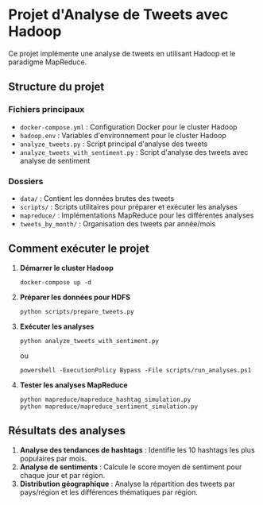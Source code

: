 # Projet d'Analyse de Tweets avec Hadoop

Ce projet implémente une analyse de tweets en utilisant Hadoop et le paradigme MapReduce.

## Structure du projet

### Fichiers principaux
- `docker-compose.yml` : Configuration Docker pour le cluster Hadoop
- `hadoop.env` : Variables d'environnement pour le cluster Hadoop
- `analyze_tweets.py` : Script principal d'analyse des tweets
- `analyze_tweets_with_sentiment.py` : Script d'analyse des tweets avec analyse de sentiment

### Dossiers
- `data/` : Contient les données brutes des tweets
- `scripts/` : Scripts utilitaires pour préparer et exécuter les analyses
- `mapreduce/` : Implémentations MapReduce pour les différentes analyses
- `tweets_by_month/` : Organisation des tweets par année/mois

## Comment exécuter le projet

1. **Démarrer le cluster Hadoop**
   ```
   docker-compose up -d
   ```

2. **Préparer les données pour HDFS**
   ```
   python scripts/prepare_tweets.py
   ```

3. **Exécuter les analyses**
   ```
   python analyze_tweets_with_sentiment.py
   ```
   ou
   ```
   powershell -ExecutionPolicy Bypass -File scripts/run_analyses.ps1
   ```

4. **Tester les analyses MapReduce**
   ```
   python mapreduce/mapreduce_hashtag_simulation.py
   python mapreduce/mapreduce_sentiment_simulation.py
   ```

## Résultats des analyses

1. **Analyse des tendances de hashtags** : Identifie les 10 hashtags les plus populaires par mois.
2. **Analyse de sentiments** : Calcule le score moyen de sentiment pour chaque jour et par région.
3. **Distribution géographique** : Analyse la répartition des tweets par pays/région et les différences thématiques par région.
